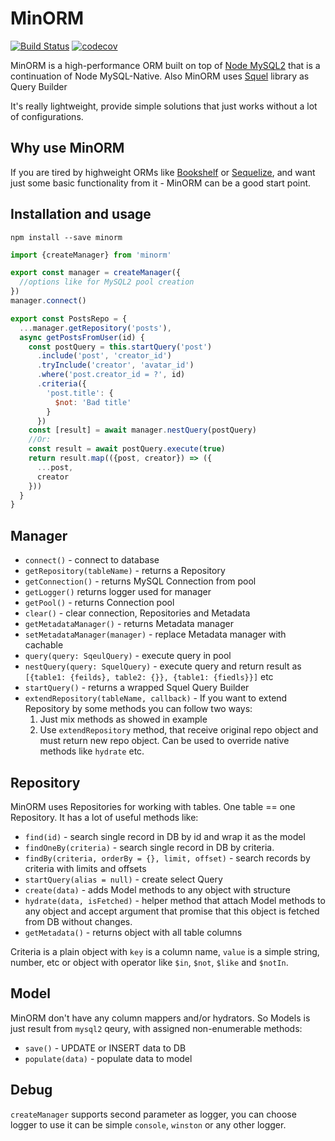 # MinORM
[![Build Status](https://travis-ci.org/Arilas/minorm.svg?branch=master)](https://travis-ci.org/Arilas/minorm)
[![codecov](https://codecov.io/gh/Arilas/minorm/branch/master/graph/badge.svg)](https://codecov.io/gh/Arilas/minorm)


MinORM is a high-performance ORM built on top of [Node MySQL2](https://github.com/sidorares/node-mysql2)
that is a continuation of Node MySQL-Native. Also MinORM uses [Squel](https://github.com/hiddentao/squel) library as Query Builder

It's really lightweight, provide simple solutions that just works without a lot of configurations.

## Why use MinORM

If you are tired by highweight ORMs like [Bookshelf](https://github.com/tgriesser/bookshelf) or [Sequelize](https://github.com/sequelize/sequelize), and want just some basic functionality
from it - MinORM can be a good start point.

## Installation and usage

```npm install --save minorm```

```js
import {createManager} from 'minorm'

export const manager = createManager({
  //options like for MySQL2 pool creation
})
manager.connect()

export const PostsRepo = {
  ...manager.getRepository('posts'),
  async getPostsFromUser(id) {
    const postQuery = this.startQuery('post')
      .include('post', 'creator_id')
      .tryInclude('creator', 'avatar_id')
      .where('post.creator_id = ?', id)
      .criteria({
        'post.title': {
          $not: 'Bad title'
        }
      })
    const [result] = await manager.nestQuery(postQuery)
    //Or:
    const result = await postQuery.execute(true)
    return result.map(({post, creator}) => ({
      ...post,
      creator
    }))
  }
}
```

## Manager

* `connect()` - connect to database
* `getRepository(tableName)` - returns a Repository
* `getConnection()` - returns MySQL Connection from pool
* `getLogger()` returns logger used for manager
* `getPool()` - returns Connection pool
* `clear()` - clear connection, Repositories and Metadata
* `getMetadataManager()` - returns Metadata manager
* `setMetadataManager(manager)` - replace Metadata manager with cachable
* `query(query: SqeulQuery)` - execute query in pool
* `nestQuery(query: SquelQuery)` - execute query and return result as ```[{table1: {feilds}, table2: {}}, {table1: {fiedls}}]``` etc 
* `startQuery()` - returns a wrapped Squel Query Builder
* `extendRepository(tableName, callback)` - If you want to extend Repository by some methods you can follow two ways:
  1. Just mix methods as showed in example
  2. Use `extendRepository` method, that receive original repo object and must return new repo object. Can be used to override native methods like `hydrate` etc.

## Repository

MinORM uses Repositories for working with tables. One table == one Repository. It has a lot of useful methods like:

* `find(id)` - search single record in DB by id and wrap it as the model
* `findOneBy(criteria)` - search single record in DB by criteria.
* `findBy(criteria, orderBy = {}, limit, offset)` - search records by criteria with limits and offsets
* `startQuery(alias = null)` - create select Query
* `create(data)` - adds Model methods to any object with structure
* `hydrate(data, isFetched)` - helper method that attach Model methods to any object and accept argument that promise that this object is fetched from DB without changes.
* `getMetadata()` - returns object with all table columns

Criteria is a plain object with `key` is a column name, `value` is a simple string, number, etc or object with operator like `$in`, `$not`, `$like` and `$notIn`.

## Model

MinORM don't have any column mappers and/or hydrators. So Models is just result from `mysql2` qeury, with assigned non-enumerable methods:

* `save()` - UPDATE or INSERT data to DB
* `populate(data)` - populate data to model

## Debug

`createManager` supports second parameter as logger, you can choose logger to use it can be simple `console`, `winston` or any other logger.
